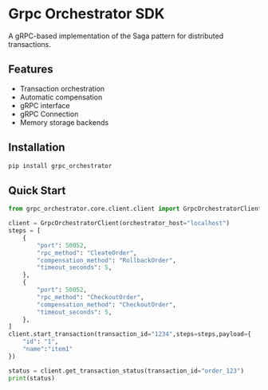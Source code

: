 # Grpc Orchestrator SDK
A gRPC-based implementation of the Saga pattern for distributed transactions.

## Features

- Transaction orchestration
- Automatic compensation
- gRPC interface
- gRPC Connection
- Memory storage backends

## Installation

```bash
pip install grpc_orchestrator
```

## Quick Start

```python
from grpc_orchestrator.core.client.client import GrpcOrchestratorClient

client = GrpcOrchestratorClient(orchestrator_host="localhost")
steps = [
    {
        "port": 50052,
        "rpc_method": "CleateOrder",
        "compensation_method": "RollbackOrder",
        "timeout_seconds": 5,
    },
    {
        "port": 50052,
        "rpc_method": "CheckoutOrder",
        "compensation_method": "CheckoutOrder",
        "timeout_seconds": 5,
    },
]
client.start_transaction(transaction_id="1234",steps=steps,payload={
    "id": "1",
    "name":"item1"
})

status = client.get_transaction_status(transaction_id="order_123")
print(status)
```